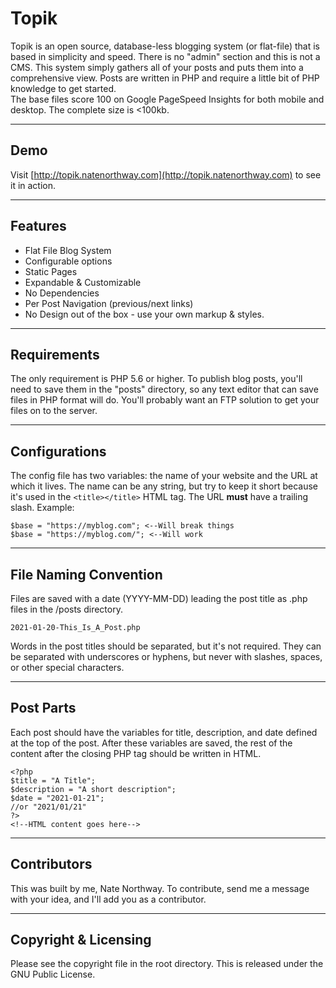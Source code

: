 # Topik
Topik is an open source, database-less blogging system (or flat-file) that is based in simplicity and speed. There is no "admin" section and this is not a CMS. This system simply gathers all of your posts and puts them into a comprehensive view. Posts are written in PHP and require a little bit of PHP knowledge to get started.  
The base files score 100 on Google PageSpeed Insights for both mobile and desktop. The complete size is <100kb.

___

## Demo
Visit [http://topik.natenorthway.com](http://topik.natenorthway.com) to see it in action.

___

## Features
- Flat File Blog System
- Configurable options
- Static Pages
- Expandable & Customizable
- No Dependencies
- Per Post Navigation (previous/next links)
- No Design out of the box - use your own markup & styles.

___

## Requirements
The only requirement is PHP 5.6 or higher. To publish blog posts, you'll need to save them in the "posts" directory, so any text editor that can save files in PHP format will do. You'll probably want an FTP solution to get your files on to the server.

___

## Configurations
The config file has two variables: the name of your website and the URL at which it lives. The name can be any string, but try to keep it short because it's used in the `<title></title>` HTML tag. The URL **must** have a trailing slash. Example:

    $base = "https://myblog.com"; <--Will break things
    $base = "https://myblog.com/"; <--Will work

---

## File Naming Convention
Files are saved with a date (YYYY-MM-DD) leading the post title as .php files in the /posts directory.

    2021-01-20-This_Is_A_Post.php

Words in the post titles should be separated, but it's not required. They can be separated with underscores or hyphens, but never with slashes, spaces, or other special characters.

---

## Post Parts
Each post should have the variables for title, description, and date defined at the top of the post. After these variables are saved, the rest of the content after the closing PHP tag should be written in HTML.

    <?php
    $title = "A Title";
    $description = "A short description";
    $date = "2021-01-21";
    //or "2021/01/21"
    ?>
    <!--HTML content goes here-->

---

## Contributors
This was built by me, Nate Northway. To contribute, send me a message with your idea, and I'll add you as a contributor.

---

## Copyright & Licensing
Please see the copyright file in the root directory. This is released under the GNU Public License.
